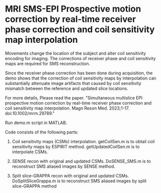 # MRI SMS-EPI Prospective motion correction by real-time receiver phase correction and coil sensitivity map interpolation
Movements change the location of the subject and alter coil sensitivity encoding for imaging. The corrections of receiver phase and coil sensitivity maps are required for SMS reconstruction. 

Since the receiver phase correction has been done during acquisition, the demo shows that the correction of coil sensitivity maps by interpolation can substantially attenuate image artifacts that caused by coil sensitivity mismatch between the reference and updated slice locations. 

For more details, Please read the paper. "Simultaneous multislice EPI prospective motion correction by real-time receiver phase correction and coil sensitivity map interpolation. Magn Reson Med. 2023;1-17. doi:10.1002/mrm.29789."

Run demo.m script in MATLAB.

Code consists of the following parts:   

1. Coil sensitivity maps (CSMs) interpolation. 
  getCoilSen.m is to obtail coil sensitivity maps by ESPIRIT method. 
  getUpdatedCoilSen.m is to interpolate CSMs. 
  
3. SENSE recon with original and updated CSMs.
DoSENSE_SMS.m is to reconstruct SMS aliased images by SENSE method. 

4. Split slice-GRAPPA recon with original and updated CSMs. 
DoSplitSliceGrappa.m is to reconstruct SMS aliased images by split slice-GRAPPA method

